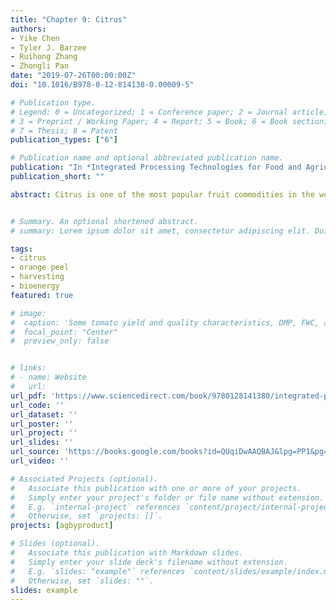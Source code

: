 ```yaml
---
title: "Chapter 9: Citrus"
authors:
- Yike Chen
- Tyler J. Barzee
- Ruihong Zhang
- Zhongli Pan
date: "2019-07-26T00:00:00Z"
doi: "10.1016/B978-0-12-814138-0.00009-5"

# Publication type.
# Legend: 0 = Uncategorized; 1 = Conference paper; 2 = Journal article;
# 3 = Preprint / Working Paper; 4 = Report; 5 = Book; 6 = Book section;
# 7 = Thesis; 8 = Patent
publication_types: ["6"]

# Publication name and optional abbreviated publication name.
publication: "In *Integrated Processing Technologies for Food and Agricultural By-Products*"
publication_short: ""

abstract: Citrus is one of the most popular fruit commodities in the world because of its refreshing flavor and nutritional values. With efficient harvesting and processing technologies, the citrus industry has developed in more than 140 countries across the world, with an annual production of more than 146 million tons. The citrus by-products generated from citrus processing include peel, pulp, rag, and seeds. These materials still contain large amounts of fiber, protein, pectin, polyphenols, and essential oils. Currently, citrus by-products are predominantly utilized as animal feed. Converting citrus by-products to other value-added products is becoming more attractive with the development of novel extraction and conversion technologies. However, additional research and development are needed in order to apply these technologies on an industrial scale economically.


# Summary. An optional shortened abstract.
# summary: Lorem ipsum dolor sit amet, consectetur adipiscing elit. Duis posuere tellus ac convallis placerat. Proin tincidunt magna sed ex sollicitudin condimentum.

tags:
- citrus
- orange peel
- harvesting
- bioenergy
featured: true

# image:
#  caption: 'Some tomato yield and quality characteristics, DMP, FWC, and DMC all refer to different digestate biofertilizer treatments'
#  focal_point: "Center"
#  preview_only: false


# links:
# - name: Website
#   url: 
url_pdf: 'https://www.sciencedirect.com/book/9780128141380/integrated-processing-technologies-for-food-and-agricultural-by-products'
url_code: ''
url_dataset: ''
url_poster: ''
url_project: ''
url_slides: ''
url_source: 'https://books.google.com/books?id=QUqiDwAAQBAJ&lpg=PP1&pg=PP1#v=onepage&q&f=false'
url_video: ''

# Associated Projects (optional).
#   Associate this publication with one or more of your projects.
#   Simply enter your project's folder or file name without extension.
#   E.g. `internal-project` references `content/project/internal-project/index.md`.
#   Otherwise, set `projects: []`.
projects: [agbyproduct]

# Slides (optional).
#   Associate this publication with Markdown slides.
#   Simply enter your slide deck's filename without extension.
#   E.g. `slides: "example"` references `content/slides/example/index.md`.
#   Otherwise, set `slides: ""`.
slides: example
---
```


